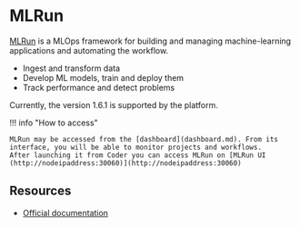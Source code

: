 # MLRun

[MLRun](https://www.mlrun.org/) is a MLOps framework for building and managing machine-learning applications and automating the workflow.

- Ingest and transform data
- Develop ML models, train and deploy them
- Track performance and detect problems

Currently, the version 1.6.1 is supported by the platform.

!!! info "How to access"

    MLRun may be accessed from the [dashboard](dashboard.md). From its interface, you will be able to monitor projects and workflows.
    After launching it from Coder you can access MLRun on [MLRun UI (http://nodeipaddress:30060)](http://nodeipaddress:30060)

## Resources

- [Official documentation](https://docs.mlrun.org/en/v1.4.1/)
